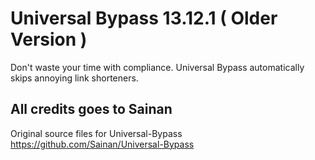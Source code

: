 
# Universal Bypass 13.12.1 ( Older Version )

Don't waste your time with compliance. Universal Bypass automatically skips annoying link shorteners.

## All credits goes to Sainan
Original source files for Universal-Bypass
https://github.com/Sainan/Universal-Bypass
